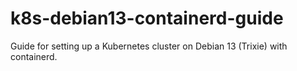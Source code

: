 # k8s-debian13-containerd-guide
Guide for setting up a Kubernetes cluster on Debian 13 (Trixie) with containerd.
